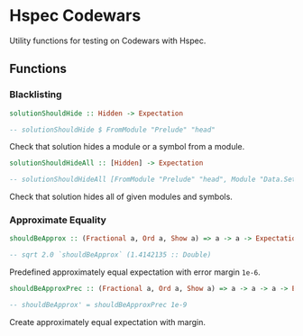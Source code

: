 # Hspec Codewars

Utility functions for testing on Codewars with Hspec.

## Functions

### Blacklisting

```haskell
solutionShouldHide :: Hidden -> Expectation

-- solutionShouldHide $ FromModule "Prelude" "head"
```
Check that solution hides a module or a symbol from a module.

```haskell
solutionShouldHideAll :: [Hidden] -> Expectation

-- solutionShouldHideAll [FromModule "Prelude" "head", Module "Data.Set"]
```
Check that solution hides all of given modules and symbols.

### Approximate Equality

```haskell
shouldBeApprox :: (Fractional a, Ord a, Show a) => a -> a -> Expectation

-- sqrt 2.0 `shouldBeApprox` (1.4142135 :: Double)
```
Predefined approximately equal expectation with error margin `1e-6`.

```haskell
shouldBeApproxPrec :: (Fractional a, Ord a, Show a) => a -> a -> a -> Expectation

-- shouldBeApprox' = shouldBeApproxPrec 1e-9
```
Create approximately equal expectation with margin.

